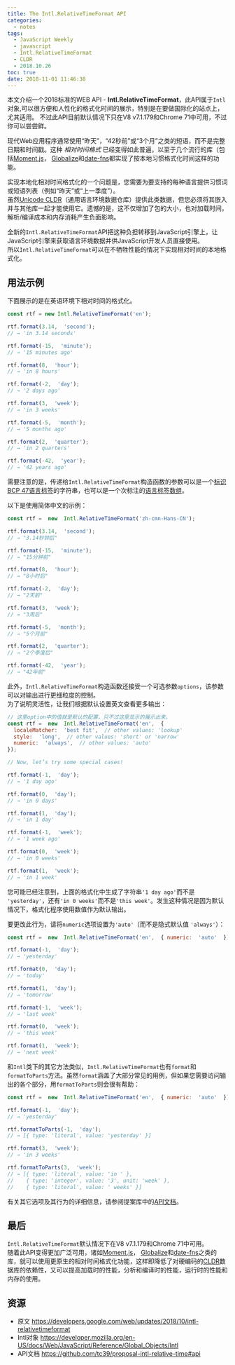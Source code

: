 ```yaml
---
title: The Intl.RelativeTimeFormat API
categories:
  - notes
tags:
  - JavaScript Weekly
  - javascript
  - Intl.RelativeTimeFormat
  - CLDR
  - 2018.10.26
toc: true
date: 2018-11-01 11:46:38
---
```


本文介绍一个2018标准的WEB API - **Intl.RelativeTimeFormat**，此API属于`Intl`对象,可以很方便和人性化的格式化时间的展示，特别是在要做国际化的站点上，尤其适用。
不过此API目前默认情况下只在V8 v7.1.179和Chrome 71中可用，不过你可以尝尝鲜。

现代Web应用程序通常使用“昨天”，“42秒前”或“3个月”之类的短语，而不是完整日期和时间戳。这种 _相对时间格式_ 已经变得如此普遍，以至于几个流行的库（包括[Moment.js](https://momentjs.com/)， [Globalize](https://github.com/globalizejs/globalize)和[date-fns](https://date-fns.org/docs/)都实现了按本地习惯格式化时间这样的功能。

实现本地化相对时间格式化的一个问题是，您需要为要支持的每种语言提供习惯词或短语列表（例如“昨天”或“上一季度”）。  
虽然[Unicode CLDR](http://cldr.unicode.org/)（通用语言环境数据仓库）提供此类数据，但您必须将其嵌入并与其他库一起才能使用它。遗憾的是，这不仅增加了包的大小，也对加载时间，解析/编译成本和内存消耗产生负面影响。

全新的`Intl.RelativeTimeFormat`API把这种负担转移到JavaScript引擎上，让JavaScript引擎来获取语言环境数据并供JavaScript开发人员直接使用。   
所以`Intl.RelativeTimeFormat`可以在不牺牲性能的情况下实现相对时间的本地格式化。

<!-- more -->

## 用法示例
下面展示的是在英语环境下相对时间的格式化。
```js
const rtf = new Intl.RelativeTimeFormat('en');  

rtf.format(3.14,  'second');  
// → 'in 3.14 seconds'  

rtf.format(-15,  'minute');  
// → '15 minutes ago'  

rtf.format(8,  'hour');  
// → 'in 8 hours'  

rtf.format(-2,  'day');  
// → '2 days ago'  

rtf.format(3,  'week');  
// → 'in 3 weeks'  

rtf.format(-5,  'month');  
// → '5 months ago'  

rtf.format(2,  'quarter');  
// → 'in 2 quarters'  

rtf.format(-42,  'year');  
// → '42 years ago'  
```
需要注意的是，传递给`Intl.RelativeTimeFormat`构造函数的参数可以是一个[标识BCP 47语言标签](https://tools.ietf.org/html/rfc5646)的字符串，也可以是一个次标注的[语言标签数组](https://developer.mozilla.org/en-US/docs/Web/JavaScript/Reference/Global_Objects/Intl#Locale_identification_and_negotiation)。


以下是使用简体中文的示例：
```js
const rtf =  new  Intl.RelativeTimeFormat('zh-cmn-Hans-CN');  

rtf.format(3.14,  'second');  
// → "3.14秒钟后"

rtf.format(-15,  'minute');  
// → "15分钟前"

rtf.format(8,  'hour');  
// → "8小时后"

rtf.format(-2,  'day');  
// → "2天前"  

rtf.format(3,  'week');  
// → "3周后"

rtf.format(-5,  'month');  
// → "5个月前"

rtf.format(2,  'quarter');  
// → "2个季度后"

rtf.format(-42,  'year');  
// → "42年前"
```
此外，`Intl.RelativeTimeFormat`构造函数还接受一个可选参数`options`，该参数可以对输出进行更细粒度的控制。  
为了说明灵活性，让我们根据默认设置英文查看更多输出：
```js
// 这里option中的值就是默认的配置，只不过这里显示的展示出来。
const rtf =  new  Intl.RelativeTimeFormat('en',  {  
  localeMatcher:  'best fit',  // other values: 'lookup'  
  style:  'long',  // other values: 'short' or 'narrow'  
  numeric:  'always',  // other values: 'auto'  
});  

// Now, let’s try some special cases!  

rtf.format(-1,  'day');  
// → '1 day ago'  

rtf.format(0,  'day');  
// → 'in 0 days'  

rtf.format(1,  'day');  
// → 'in 1 day'  

rtf.format(-1,  'week');  
// → '1 week ago'  

rtf.format(0,  'week');  
// → 'in 0 weeks'  

rtf.format(1,  'week');  
// → 'in 1 week'  
```
您可能已经注意到，上面的格式化中生成了字符串`'1 day ago'`而不是 `'yesterday'`，还有`'in 0 weeks'`而不是`'this week'`。发生这种情况是因为默认情况下，格式化程序使用数值作为默认输出。

要更改此行为，请将`numeric`选项设置为`'auto'`（而不是隐式默认值 `'always'`）：
```js
const rtf =  new  Intl.RelativeTimeFormat('en',  { numeric:  'auto'  });  

rtf.format(-1,  'day');  
// → 'yesterday'  

rtf.format(0,  'day');  
// → 'today'  

rtf.format(1,  'day');  
// → 'tomorrow'  

rtf.format(-1,  'week');  
// → 'last week'  

rtf.format(0,  'week');  
// → 'this week'  

rtf.format(1,  'week');  
// → 'next week'  
```
和`Intl`类下的其它方法类似，`Intl.RelativeTimeFormat`也有`format`和`formatToParts`方法。虽然`format`涵盖了大部分常见的用例，但如果您需要访问输出的各个部分，用`formatToParts`则会很有帮助：
```js
const rtf =  new  Intl.RelativeTimeFormat('en',  { numeric:  'auto'  });  

rtf.format(-1,  'day');  
// → 'yesterday'  

rtf.formatToParts(-1,  'day');  
// → [{ type: 'literal', value: 'yesterday' }]  

rtf.format(3,  'week');  
// → 'in 3 weeks'  

rtf.formatToParts(3,  'week');  
// → [{ type: 'literal', value: 'in ' },  
//    { type: 'integer', value: '3', unit: 'week' },  
//    { type: 'literal', value: ' weeks' }]  
```
有关其它选项及其行为的详细信息，请参阅提案库中的[API文档](https://github.com/tc39/proposal-intl-relative-time#api)。

## 最后
`Intl.RelativeTimeFormat`默认情况下在V8 v7.1.179和Chrome 71中可用。  
随着此API变得更加广泛可用，诸如[Moment.js](https://momentjs.com/)， [Globalize](https://github.com/globalizejs/globalize)和[date-fns](https://date-fns.org/docs/)之类的库，就可以使用更原生的相对时间格式化功能，这样即降低了对硬编码的[CLDR](https://en.wikipedia.org/wiki/Common_Locale_Data_Repository)数据库的依赖性，又可以提高加载时的性能，分析和编译时的性能，运行时的性能和内存的使用。

## 资源
* 原文 https://developers.google.com/web/updates/2018/10/intl-relativetimeformat
* Intl对象 https://developer.mozilla.org/en-US/docs/Web/JavaScript/Reference/Global_Objects/Intl
* API文档 https://github.com/tc39/proposal-intl-relative-time#api
